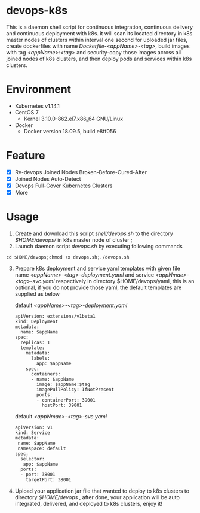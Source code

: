 # devops-k8s

This is a daemon shell script for continuous integration, continuous delivery and continuous deployment with k8s. it will scan its located directory in k8s master nodes of clusters within interval one second for uploaded jar files, create dockerfiles with name *Dockerfile-\<appName>\-\<tag>*, build images with tag *\<appName>:\<tag>*  and security-copy those images across all joined nodes of k8s clusters, and then deploy pods and services within k8s clusters.

# Environment

- Kubernetes v1.14.1
- CentOS 7 
  - Kernel 3.10.0-862.el7.x86_64 GNU/Linux
- Docker
  - Docker version 18.09.5, build e8ff056

# Feature

- [x] Re-devops  Joined Nodes Broken-Before-Cured-After
- [x] Joined Nodes Auto-Detect
- [x] Devops Full-Cover Kubernetes Clusters
- [x] More

# Usage

1. Create and download this script *shell/devops.sh* to the directory *$HOME/devops/* in k8s master node of cluster ;
2.  Launch daemon script *devops.sh* by executing following commands  

```shell
cd $HOME/devops;chmod +x devops.sh;./devops.sh
```

3. Prepare k8s deployment and service yaml templates with given file name *\<appName>\-\<tag>-deployment.yaml* and service  *\<appNmae>\-\<tag>-svc.yaml* respectively in directory $HOME/devops/yaml, this is an optional, if you do not provide those yaml,  the default templates are supplied as below

    default *\<appName>\-\<tag>-deployment.yaml* 

   ```shell
   apiVersion: extensions/v1beta1
   kind: Deployment
   metadata:
     name: $appName
   spec:
     replicas: 1
     template:
       metadata:
         labels:
           app: $appName
       spec:
         containers:
         - name: $appName
           image: $appName:$tag
           imagePullPolicy: IfNotPresent
           ports:
           - containerPort: 39001
             hostPort: 39001
   ```

   default  *\<appNmae>\-\<tag>-svc.yaml*

   ```shell
   apiVersion: v1
   kind: Service
   metadata:
    name: $appName
    namespace: default
   spec:
     selector:
      app: $appName
     ports:
     - port: 38001
       targetPort: 38001
   ```

4. Upload your application jar file that wanted to deploy to k8s clusters to directory *$HOME/devops* , after done, your application will be auto integrated, delivered, and deployed to k8s clusters, enjoy it!
